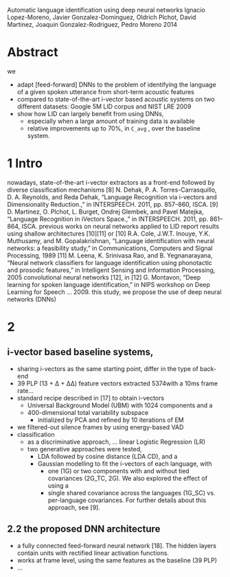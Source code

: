Automatic language identification using deep neural networks
Ignacio Lopez-Moreno, Javier Gonzalez-Dominguez, Oldrich Plchot, 
  David Martinez, Joaquin Gonzalez-Rodriguez, Pedro Moreno
2014

# Abstract


we 
  * adapt [feed-forward] DNNs to the problem of identifying the language of a
    given spoken utterance from short-term acoustic features
  * compared to state-of-the-art i-vector based acoustic systems on two
    different datasets: Google 5M LID corpus and NIST LRE 2009
  * show how LID can largely benefit from using DNNs, 
    * especially when a large amount of training data is available
    * relative improvements up to 70%, in `C_avg` , over the baseline system.

# 1 Intro

nowadays, state-of-the-art 
i-vector extractors as a front-end 
  followed by diverse classification mechanisms
    [8] N. Dehak, P. A. Torres-Carrasquillo, D. A. Reynolds, and Reda Dehak,
    “Language Recognition via i-vectors and Dimensionality Reduction.,” 
    in INTERSPEECH.  2011, pp. 857–860, ISCA.
    [9] D. Martinez, O. Plchot, L. Burget, Ondrej Glembek, and Pavel Matejka,
    “Language Recognition in iVectors Space.,” in 
    INTERSPEECH. 2011, pp.  861–864, ISCA.
previous works on neural networks applied to LID report results using 
  shallow architectures [10][11] or 
    [10] R.A. Cole, J.W.T. Inouye, Y.K. Muthusamy, and M. Gopalakrishnan,
    “Language identification with neural networks: a feasibility study,” in
    Communications, Computers and Signal Processing, 1989
    [11] M. Leena, K. Srinivasa Rao, and B. Yegnanarayana,
    “Neural network classifiers for language identification 
      using phonotactic and prosodic features,” in 
      Intelligent Sensing and Information Processing, 2005
  convolutional neural networks [12], in 
    [12] G. Montavon, 
    “Deep learning for spoken language identification,” in 
    NIPS workshop on Deep Learning for Speech ... 2009.
this study, we propose the use of deep neural networks (DNNs)

# 2

## i-vector based baseline systems,

* sharing i-vectors as the same starting point, differ in the type of back-end
* 39 PLP (13 + ∆ + ∆∆) feature vectors extracted 5374with a 10ms frame rate...
* standard recipe described in [17] to obtain i-vectors
  * Universal Background Model (UBM) with 1024 components and a 
  * 400-dimensional total variability subspace 
    * initialized by PCA and refined by 10 iterations of EM
* we filtered-out silence frames by using energy-based VAD
* classification
  * as a discriminative approach, ... linear Logistic Regression (LR)
  * two generative approaches were tested, 
    * LDA followed by cosine distance (LDA CD), and a 
    * Gaussian modelling to fit the i-vectors of each language, with 
      * one (1G) or two components with and without tied covariances (2G_TC,
        2G). We also explored the effect of using a 
      * single shared covariance across the languages (1G_SC) vs.
        per-language covariances. For further details about this approach, see
        [9].

## 2.2 the proposed DNN architecture

* a fully connected feed-forward neural network [18]. The hidden layers
  contain units with rectified linear activation functions.
* works at frame level, using the same features as the baseline (39 PLP)
* ...
